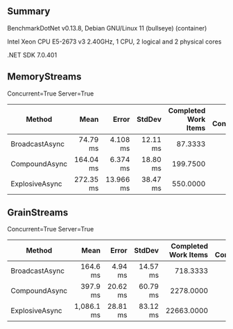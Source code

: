 ## Summary

BenchmarkDotNet v0.13.8, Debian GNU/Linux 11 (bullseye) (container)

Intel Xeon CPU E5-2673 v3 2.40GHz, 1 CPU, 2 logical and 2 physical cores

.NET SDK 7.0.401

## MemoryStreams

Concurrent=True  Server=True  

| Method         | Mean      | Error     | StdDev   | Completed Work Items | Lock Contentions | Allocated  |
|--------------- |----------:|----------:|---------:|---------------------:|-----------------:|-----------:|
| BroadcastAsync |  74.79 ms |  4.108 ms | 12.11 ms |              87.3333 |           2.0000 |  158.92 KB |
| CompoundAsync  | 164.04 ms |  6.374 ms | 18.80 ms |             199.7500 |           3.7500 |  307.64 KB |
| ExplosiveAsync | 272.35 ms | 13.966 ms | 38.47 ms |             550.0000 |           9.0000 | 1100.84 KB |

## GrainStreams

Concurrent=True  Server=True  

| Method         | Mean       | Error    | StdDev   | Completed Work Items | Lock Contentions | Allocated |
|--------------- |-----------:|---------:|---------:|---------------------:|-----------------:|----------:|
| BroadcastAsync |   164.6 ms |  4.94 ms | 14.57 ms |             718.3333 |           2.0000 |    1.1 MB |
| CompoundAsync  |   397.9 ms | 20.62 ms | 60.79 ms |            2278.0000 |           5.0000 |   3.41 MB |
| ExplosiveAsync | 1,086.1 ms | 28.81 ms | 83.12 ms |           22663.0000 |          46.0000 |  37.27 MB |